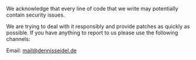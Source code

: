 We acknowledge that every line of code that we write may potentially contain security issues.

We are trying to deal with it responsibly and provide patches as quickly as  possible. If you have anything to report to us please use the following channels:

Email: mail@dennisseidel.de